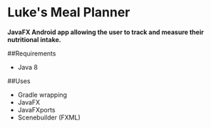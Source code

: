 # Luke's Meal Planner

**JavaFX Android app allowing the user to track and measure their nutritional intake.**

##Requirements
* Java 8

##Uses
* Gradle wrapping
* JavaFX
* JavaFXports
* Scenebuilder (FXML)
